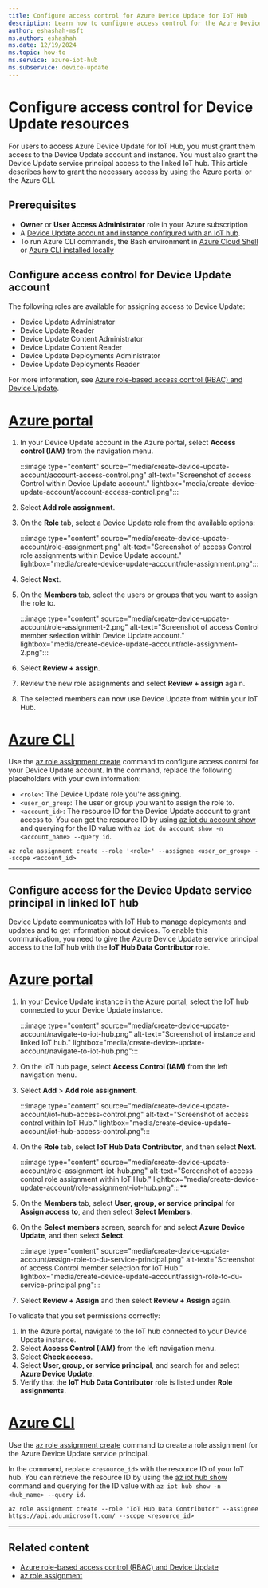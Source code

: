 ```yaml
---
title: Configure access control for Azure Device Update for IoT Hub
description: Learn how to configure access control for the Azure Device Update for IoT Hub account and service principal.
author: eshashah-msft
ms.author: eshashah
ms.date: 12/19/2024
ms.topic: how-to
ms.service: azure-iot-hub
ms.subservice: device-update
---
```


# Configure access control for Device Update resources

For users to access Azure Device Update for IoT Hub, you must grant them access to the Device Update account and instance. You must also grant the Device Update service principal access to the linked IoT hub. This article describes how to grant the necessary access by using the Azure portal or the Azure CLI.

## Prerequisites

- **Owner** or **User Access Administrator** role in your Azure subscription
- A [Device Update account and instance configured with an IoT hub](create-device-update-account.md).
- To run Azure CLI commands, the Bash environment in [Azure Cloud Shell](/azure/cloud-shell/quickstart) or [Azure CLI installed locally](/cli/azure/install-azure-cli)

## Configure access control for Device Update account

The following roles are available for assigning access to Device Update:

- Device Update Administrator
- Device Update Reader
- Device Update Content Administrator
- Device Update Content Reader
- Device Update Deployments Administrator
- Device Update Deployments Reader

For more information, see [Azure role-based access control (RBAC) and Device Update](device-update-control-access.md).

# [Azure portal](#tab/portal)

1. In your Device Update account in the Azure portal, select **Access control (IAM)** from the navigation menu.

   :::image type="content" source="media/create-device-update-account/account-access-control.png" alt-text="Screenshot of access Control within Device Update account." lightbox="media/create-device-update-account/account-access-control.png":::

1. Select **Add role assignment**.

1. On the **Role** tab, select a Device Update role from the available options:

   :::image type="content" source="media/create-device-update-account/role-assignment.png" alt-text="Screenshot of access Control role assignments within Device Update account." lightbox="media/create-device-update-account/role-assignment.png":::

1. Select **Next**.
1. On the **Members** tab, select the users or groups that you want to assign the role to.

   :::image type="content" source="media/create-device-update-account/role-assignment-2.png" alt-text="Screenshot of access Control member selection within Device Update account." lightbox="media/create-device-update-account/role-assignment-2.png":::

1. Select **Review + assign**.
1. Review the new role assignments and select **Review + assign** again.
1. The selected members can now use Device Update from within your IoT Hub.

# [Azure CLI](#tab/cli)

Use the [az role assignment create](/cli/azure/role/assignment#az-role-assignment-create) command to configure access control for your Device Update account. In the command, replace the following placeholders with your own information:

- `<role>`: The Device Update role you're assigning.
- `<user_or_group`: The user or group you want to assign the role to.
- `<account_id>`: The resource ID for the Device Update account to grant access to. You can get the resource ID by using [az iot du account show](/cli/azure/iot/du/account#az-iot-du-account-show) and querying for the ID value with `az iot du account show -n <account_name> --query id`.

```azurecli-interactive
az role assignment create --role '<role>' --assignee <user_or_group> --scope <account_id>
```
---

## Configure access for the Device Update service principal in linked IoT hub

Device Update communicates with IoT Hub to manage deployments and updates and to get information about devices. To enable this communication, you need to give the Azure Device Update service principal access to the IoT hub with the **IoT Hub Data Contributor** role.

# [Azure portal](#tab/portal)

1. In your Device Update instance in the Azure portal, select the IoT hub connected to your Device Update instance.

   :::image type="content" source="media/create-device-update-account/navigate-to-iot-hub.png" alt-text="Screenshot of instance and linked IoT hub." lightbox="media/create-device-update-account/navigate-to-iot-hub.png":::

1. On the IoT hub page, select **Access Control (IAM)** from the left navigation menu.

1. Select **Add** > **Add role assignment**.

   :::image type="content" source="media/create-device-update-account/iot-hub-access-control.png" alt-text="Screenshot of access control within IoT Hub." lightbox="media/create-device-update-account/iot-hub-access-control.png":::

1. On the **Role** tab, select **IoT Hub Data Contributor**, and then select **Next**.

   :::image type="content" source="media/create-device-update-account/role-assignment-iot-hub.png" alt-text="Screenshot of access control role assignment within IoT Hub." lightbox="media/create-device-update-account/role-assignment-iot-hub.png":::**

1. On the **Members** tab, select **User, group, or service principal** for **Assign access to**, and then select **Select Members**.

1. On the **Select members** screen, search for and select **Azure Device Update**, and then select **Select**.

   :::image type="content" source="media/create-device-update-account/assign-role-to-du-service-principal.png" alt-text="Screenshot of access Control member selection for IoT Hub." lightbox="media/create-device-update-account/assign-role-to-du-service-principal.png":::

6. Select **Review + Assign** and then select **Review + Assign** again.

To validate that you set permissions correctly:

1. In the Azure portal, navigate to the IoT hub connected to your Device Update instance.
1. Select **Access Control (IAM)** from the left navigation menu.
1. Select **Check access**.
1. Select **User, group, or service principal**, and search for and select **Azure Device Update**.
1. Verify that the **IoT Hub Data Contributor** role is listed under **Role assignments**.

# [Azure CLI](#tab/cli)

Use the [az role assignment create](/cli/azure/role/assignment#az-role-assignment-create) command to create a role assignment for the Azure Device Update service principal.

In the command, replace `<resource_id>` with the resource ID of your IoT hub. You can retrieve the resource ID by using the [az iot hub show](/cli/azure/iot/hub#az-iot-hub-show) command and querying for the ID value with `az iot hub show -n <hub_name> --query id`.

```azurecli
az role assignment create --role "IoT Hub Data Contributor" --assignee https://api.adu.microsoft.com/ --scope <resource_id>
```
---

## Related content

- [Azure role-based access control (RBAC) and Device Update](device-update-control-access.md)
- [az role assignment](/cli/azure/role/assignment)